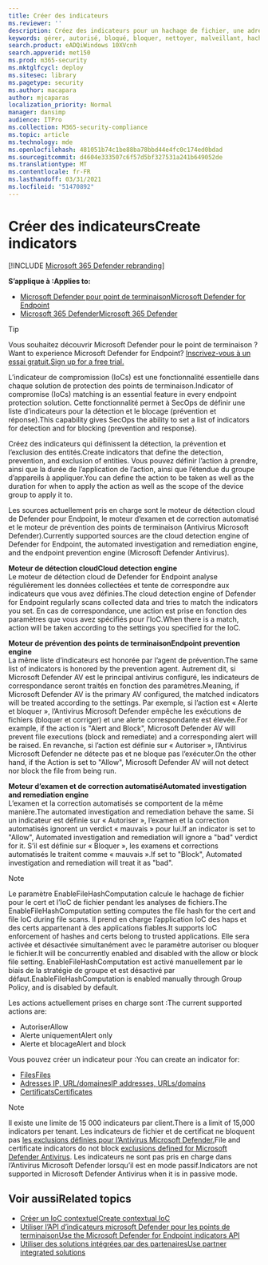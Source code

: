```yaml
---
title: Créer des indicateurs
ms.reviewer: ''
description: Créez des indicateurs pour un hachage de fichier, une adresse IP, des URL ou des domaines qui définissent la détection, la prévention et l’exclusion des entités.
keywords: gérer, autorisé, bloqué, bloquer, nettoyer, malveillant, hachage de fichier, adresse IP, url, domaine
search.product: eADQiWindows 10XVcnh
search.appverid: met150
ms.prod: m365-security
ms.mktglfcycl: deploy
ms.sitesec: library
ms.pagetype: security
ms.author: macapara
author: mjcaparas
localization_priority: Normal
manager: dansimp
audience: ITPro
ms.collection: M365-security-compliance
ms.topic: article
ms.technology: mde
ms.openlocfilehash: 481051b74c1be88ba78bbd44e4fc0c174ed0bdad
ms.sourcegitcommit: d4604e333507c6f57d5bf327531a241b649052de
ms.translationtype: MT
ms.contentlocale: fr-FR
ms.lasthandoff: 03/31/2021
ms.locfileid: "51470892"
---
```

# <a name="create-indicators"></a><span data-ttu-id="49899-104">Créer des indicateurs</span><span class="sxs-lookup"><span data-stu-id="49899-104">Create indicators</span></span>

[!INCLUDE [Microsoft 365 Defender rebranding](../../includes/microsoft-defender.md)]

<span data-ttu-id="49899-105">**S’applique à :**</span><span class="sxs-lookup"><span data-stu-id="49899-105">**Applies to:**</span></span>
- [<span data-ttu-id="49899-106">Microsoft Defender pour point de terminaison</span><span class="sxs-lookup"><span data-stu-id="49899-106">Microsoft Defender for Endpoint</span></span>](https://go.microsoft.com/fwlink/p/?linkid=2154037)
- [<span data-ttu-id="49899-107">Microsoft 365 Defender</span><span class="sxs-lookup"><span data-stu-id="49899-107">Microsoft 365 Defender</span></span>](https://go.microsoft.com/fwlink/?linkid=2118804)


> [!TIP]
> <span data-ttu-id="49899-108">Vous souhaitez découvrir Microsoft Defender pour le point de terminaison ?</span><span class="sxs-lookup"><span data-stu-id="49899-108">Want to experience Microsoft Defender for Endpoint?</span></span> [<span data-ttu-id="49899-109">Inscrivez-vous à un essai gratuit.</span><span class="sxs-lookup"><span data-stu-id="49899-109">Sign up for a free trial.</span></span>](https://www.microsoft.com/WindowsForBusiness/windows-atp?ocid=docs-wdatp-automationexclusionlist-abovefoldlink)

<span data-ttu-id="49899-110">L’indicateur de compromission (IoCs) est une fonctionnalité essentielle dans chaque solution de protection des points de terminaison.</span><span class="sxs-lookup"><span data-stu-id="49899-110">Indicator of compromise (IoCs) matching is an essential feature in every endpoint protection solution.</span></span> <span data-ttu-id="49899-111">Cette fonctionnalité permet à SecOps de définir une liste d’indicateurs pour la détection et le blocage (prévention et réponse).</span><span class="sxs-lookup"><span data-stu-id="49899-111">This capability gives SecOps the ability to set a list of indicators for detection and for blocking (prevention and response).</span></span>

<span data-ttu-id="49899-112">Créez des indicateurs qui définissent la détection, la prévention et l’exclusion des entités.</span><span class="sxs-lookup"><span data-stu-id="49899-112">Create indicators that define the detection, prevention, and exclusion of entities.</span></span> <span data-ttu-id="49899-113">Vous pouvez définir l’action à prendre, ainsi que la durée de l’application de l’action, ainsi que l’étendue du groupe d’appareils à appliquer.</span><span class="sxs-lookup"><span data-stu-id="49899-113">You can define the action to be taken as well as the duration for when to apply the action as well as the scope of the device group to apply it to.</span></span>

<span data-ttu-id="49899-114">Les sources actuellement pris en charge sont le moteur de détection cloud de Defender pour Endpoint, le moteur d’examen et de correction automatisé et le moteur de prévention des points de terminaison (Antivirus Microsoft Defender).</span><span class="sxs-lookup"><span data-stu-id="49899-114">Currently supported sources are the cloud detection engine of Defender for Endpoint, the automated investigation and remediation engine, and the endpoint prevention engine (Microsoft Defender Antivirus).</span></span>

<span data-ttu-id="49899-115">**Moteur de détection cloud**</span><span class="sxs-lookup"><span data-stu-id="49899-115">**Cloud detection engine**</span></span><br>
<span data-ttu-id="49899-116">Le moteur de détection cloud de Defender for Endpoint analyse régulièrement les données collectées et tente de correspondre aux indicateurs que vous avez définies.</span><span class="sxs-lookup"><span data-stu-id="49899-116">The cloud detection engine of Defender for Endpoint regularly scans collected data and tries to match the indicators you set.</span></span> <span data-ttu-id="49899-117">En cas de correspondance, une action est prise en fonction des paramètres que vous avez spécifiés pour l’IoC.</span><span class="sxs-lookup"><span data-stu-id="49899-117">When there is a match, action will be taken according to the settings you specified for the IoC.</span></span>

<span data-ttu-id="49899-118">**Moteur de prévention des points de terminaison**</span><span class="sxs-lookup"><span data-stu-id="49899-118">**Endpoint prevention engine**</span></span><br>
<span data-ttu-id="49899-119">La même liste d’indicateurs est honorée par l’agent de prévention.</span><span class="sxs-lookup"><span data-stu-id="49899-119">The same list of indicators is honored by the prevention agent.</span></span> <span data-ttu-id="49899-120">Autrement dit, si Microsoft Defender AV est le principal antivirus configuré, les indicateurs de correspondance seront traités en fonction des paramètres.</span><span class="sxs-lookup"><span data-stu-id="49899-120">Meaning, if Microsoft Defender AV is the primary AV configured, the matched indicators will be treated according to the settings.</span></span> <span data-ttu-id="49899-121">Par exemple, si l’action est « Alerte et bloquer », l’Antivirus Microsoft Defender empêche les exécutions de fichiers (bloquer et corriger) et une alerte correspondante est élevée.</span><span class="sxs-lookup"><span data-stu-id="49899-121">For example, if the action is "Alert and Block", Microsoft Defender AV will prevent file executions (block and remediate) and a corresponding alert will be raised.</span></span> <span data-ttu-id="49899-122">En revanche, si l’action est définie sur « Autoriser », l’Antivirus Microsoft Defender ne détecte pas et ne bloque pas l’exécuter.</span><span class="sxs-lookup"><span data-stu-id="49899-122">On the other hand, if the Action is set to "Allow", Microsoft Defender AV will not detect nor block the file from being run.</span></span>

<span data-ttu-id="49899-123">**Moteur d’examen et de correction automatisé**</span><span class="sxs-lookup"><span data-stu-id="49899-123">**Automated investigation and remediation engine**</span></span><BR>
<span data-ttu-id="49899-124">L’examen et la correction automatisés se comportent de la même manière.</span><span class="sxs-lookup"><span data-stu-id="49899-124">The automated investigation and remediation behave the same.</span></span> <span data-ttu-id="49899-125">Si un indicateur est définie sur « Autoriser », l’examen et la correction automatisés ignorent un verdict « mauvais » pour lui.</span><span class="sxs-lookup"><span data-stu-id="49899-125">If an indicator is set to "Allow", Automated investigation and remediation will ignore a "bad" verdict for it.</span></span> <span data-ttu-id="49899-126">S’il est définie sur « Bloquer », les examens et corrections automatisés le traitent comme « mauvais ».</span><span class="sxs-lookup"><span data-stu-id="49899-126">If set to "Block", Automated investigation and remediation will treat it as "bad".</span></span>

> [!NOTE]
> <span data-ttu-id="49899-127">Le paramètre EnableFileHashComputation calcule le hachage de fichier pour le cert et l’IoC de fichier pendant les analyses de fichiers.</span><span class="sxs-lookup"><span data-stu-id="49899-127">The EnableFileHashComputation setting computes the file hash for the cert and file IoC during file scans.</span></span> <span data-ttu-id="49899-128">Il prend en charge l’application IoC des haps et des certs appartenant à des applications fiables.</span><span class="sxs-lookup"><span data-stu-id="49899-128">It supports IoC enforcement of hashes and certs belong to trusted applications.</span></span> <span data-ttu-id="49899-129">Elle sera activée et désactivée simultanément avec le paramètre autoriser ou bloquer le fichier.</span><span class="sxs-lookup"><span data-stu-id="49899-129">It will be concurrently enabled and disabled with the allow or block file setting.</span></span> <span data-ttu-id="49899-130">EnableFileHashComputation est activé manuellement par le biais de la stratégie de groupe et est désactivé par défaut.</span><span class="sxs-lookup"><span data-stu-id="49899-130">EnableFileHashComputation is enabled manually through Group Policy, and is disabled by default.</span></span>


<span data-ttu-id="49899-131">Les actions actuellement prises en charge sont :</span><span class="sxs-lookup"><span data-stu-id="49899-131">The current supported actions are:</span></span>
- <span data-ttu-id="49899-132">Autoriser</span><span class="sxs-lookup"><span data-stu-id="49899-132">Allow</span></span>
- <span data-ttu-id="49899-133">Alerte uniquement</span><span class="sxs-lookup"><span data-stu-id="49899-133">Alert only</span></span>
- <span data-ttu-id="49899-134">Alerte et blocage</span><span class="sxs-lookup"><span data-stu-id="49899-134">Alert and block</span></span>


<span data-ttu-id="49899-135">Vous pouvez créer un indicateur pour :</span><span class="sxs-lookup"><span data-stu-id="49899-135">You can create an indicator for:</span></span>
- [<span data-ttu-id="49899-136">Files</span><span class="sxs-lookup"><span data-stu-id="49899-136">Files</span></span>](indicator-file.md)
- [<span data-ttu-id="49899-137">Adresses IP, URL/domaines</span><span class="sxs-lookup"><span data-stu-id="49899-137">IP addresses, URLs/domains</span></span>](indicator-ip-domain.md)
- [<span data-ttu-id="49899-138">Certificats</span><span class="sxs-lookup"><span data-stu-id="49899-138">Certificates</span></span>](indicator-certificates.md)


> [!NOTE]
> <span data-ttu-id="49899-139">Il existe une limite de 15 000 indicateurs par client.</span><span class="sxs-lookup"><span data-stu-id="49899-139">There is a limit of 15,000 indicators per tenant.</span></span> <span data-ttu-id="49899-140">Les indicateurs de fichier et de certificat ne bloquent pas [les exclusions définies pour l’Antivirus Microsoft Defender.](https://docs.microsoft.com/windows/security/threat-protection/microsoft-defender-antivirus/configure-exclusions-microsoft-defender-antivirus)</span><span class="sxs-lookup"><span data-stu-id="49899-140">File and certificate indicators do not block [exclusions defined for Microsoft Defender Antivirus](https://docs.microsoft.com/windows/security/threat-protection/microsoft-defender-antivirus/configure-exclusions-microsoft-defender-antivirus).</span></span> <span data-ttu-id="49899-141">Les indicateurs ne sont pas pris en charge dans l’Antivirus Microsoft Defender lorsqu’il est en mode passif.</span><span class="sxs-lookup"><span data-stu-id="49899-141">Indicators are not supported in Microsoft Defender Antivirus when it is in passive mode.</span></span> 


## <a name="related-topics"></a><span data-ttu-id="49899-142">Voir aussi</span><span class="sxs-lookup"><span data-stu-id="49899-142">Related topics</span></span>

- [<span data-ttu-id="49899-143">Créer un IoC contextuel</span><span class="sxs-lookup"><span data-stu-id="49899-143">Create contextual IoC</span></span>](respond-file-alerts.md#add-indicator-to-block-or-allow-a-file)
- [<span data-ttu-id="49899-144">Utiliser l’API d’indicateurs microsoft Defender pour les points de terminaison</span><span class="sxs-lookup"><span data-stu-id="49899-144">Use the Microsoft Defender for Endpoint indicators API</span></span>](ti-indicator.md)
- [<span data-ttu-id="49899-145">Utiliser des solutions intégrées par des partenaires</span><span class="sxs-lookup"><span data-stu-id="49899-145">Use partner integrated solutions</span></span>](partner-applications.md)
